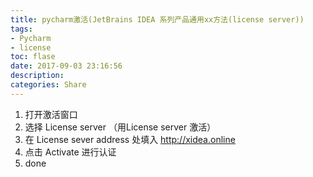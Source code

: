 ```yaml
---
title: pycharm激活(JetBrains IDEA 系列产品通用xx方法(license server))
tags:
- Pycharm
- license
toc: flase
date: 2017-09-03 23:16:56
description:
categories: Share
---
```

1. 打开激活窗口
2. 选择 License server （用License server 激活）
3. 在 License sever address 处填入 http://xidea.online
4. 点击 Activate 进行认证
5. done
